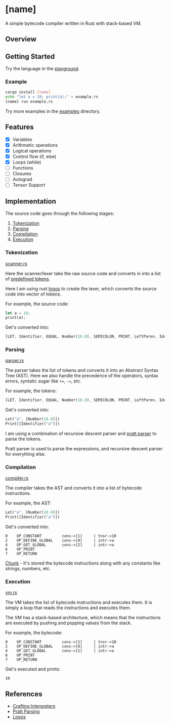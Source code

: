 # [name]

A simple bytecode compiler written in Rust with stack-based VM.

## Overview





## Getting Started

Try the language in the [playground]([name].vercel.app).

### Example

```bash
cargo install [name]
echo "let a = 10; print(a);" > example.rs
[name] run example.rs
```

Try more examples in the [examples](./examples) directory.

## Features

- [x] Variables
- [x] Arithmetic operations
- [x] Logical operations
- [x] Control flow (if, else)
- [x] Loops (while)
- [ ] Functions
- [ ] Closures
- [ ] Autograd
- [ ] Tensor Support

## Implementation

The source code goes through the following stages:

1. [Tokenization](#tokenization)
2. [Parsing](#parsing)
3. [Compilation](#compilation)
4. [Execution](#execution)

### Tokenization

[scanner.rs](./src/scanner.rs)

Here the scanner/lexer take the raw source code and converts in into a list of [predefined tokens](./src/scanner.rs).

Here I am using rust [logos](https://github.com/maciejhirsz/logos) to create the lexer, which converts the source code into vector of tokens.

For example, the source code:

```rust
let a = 10;
print(a);
```

Get's converted into:

```rust
[LET, Identifier, EQUAL, Number(10.0), SEMICOLON, PRINT, LeftParen, Identifier, RightParen, SEMICOLON]
```

### Parsing

[parser.rs](./src/ast.rs)

The parser takes the list of tokens and converts it into an Abstract Syntax Tree (AST). Here we also handle the precedence of the operators, syntax errors, syntatic sugar like `+=`, `-=`, etc.

For example, the tokens:

```rust
[LET, Identifier, EQUAL, Number(10.0), SEMICOLON, PRINT, LeftParen, Identifier, RightParen, SEMICOLON]
```

Get's converted into:

```rust
Let("a", [Number(10.0)])
Print([Identifier("a")])
```

I am using a combination of recursive descent parser and [pratt parser](https://matklad.github.io/2020/04/13/simple-but-powerful-pratt-parsing.html) to parse the tokens.

Pratt parser is used to parse the expressions, and recursive descent parser for everything else.

### Compilation

[compiler.rs](./src/compiler.rs)

The compiler takes the AST and converts it into a list of bytecode instructions.

For example, the AST:

```rust
Let("a", [Number(10.0)])
Print([Identifier("a")])
```

Get's converted into:

```
0    OP_CONSTANT         cons->[1]     | tnsr->10
2    OP_DEFINE_GLOBAL    cons->[0]     | intr->a
4    OP_GET_GLOBAL       cons->[2]     | intr->a
6    OP_PRINT
7    OP_RETURN
```

[Chunk](./src/chunk.rs) - It's stored the bytecode instructions along with any constants like strings, numbers, etc.

### Execution

[vm.rs](./src/vm.rs)

The VM takes the list of bytecode instructions and executes them. It is simply a loop that reads the instructions and executes them.

The VM has a stack-based architecture, which means that the instructions are executed by pushing and popping values from the stack.

For example, the bytecode:

```
0    OP_CONSTANT         cons->[1]     | tnsr->10
2    OP_DEFINE_GLOBAL    cons->[0]     | intr->a
4    OP_GET_GLOBAL       cons->[2]     | intr->a
6    OP_PRINT
7    OP_RETURN
```

Get's executed and prints:

```
10
```

## References

- [Crafting Interpreters](https://craftinginterpreters.com/)
- [Pratt Parsing](https://matklad.github.io/2020/04/13/simple-but-powerful-pratt-parsing.html)
- [Logos](https://github.com/maciejhirsz/logos)
